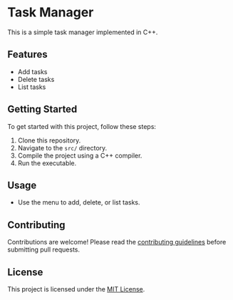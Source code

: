 # Task Manager

This is a simple task manager implemented in C++.

## Features

- Add tasks
- Delete tasks
- List tasks

## Getting Started

To get started with this project, follow these steps:

1. Clone this repository.
2. Navigate to the `src/` directory.
3. Compile the project using a C++ compiler.
4. Run the executable.

## Usage

- Use the menu to add, delete, or list tasks.

## Contributing

Contributions are welcome! Please read the [contributing guidelines](docs/CONTRIBUTING.md) before submitting pull requests.

## License

This project is licensed under the [MIT License](docs/LICENSE).

